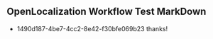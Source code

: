 ## OpenLocalization Workflow Test MarkDown
* 1490d187-4be7-4cc2-8e42-f30bfe069b23 
thanks!<!--HONumber=Mar16_HO4-->
